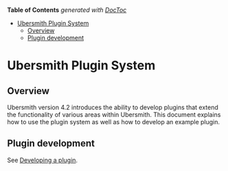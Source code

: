 <!-- START doctoc generated TOC please keep comment here to allow auto update -->
<!-- DON'T EDIT THIS SECTION, INSTEAD RE-RUN doctoc TO UPDATE -->
**Table of Contents**  *generated with [DocToc](https://github.com/thlorenz/doctoc)*

- [Ubersmith Plugin System](#ubersmith-plugin-system)
  - [Overview](#overview)
  - [Plugin development](#plugin-development)

<!-- END doctoc generated TOC please keep comment here to allow auto update -->

# Ubersmith Plugin System

## Overview
Ubersmith version 4.2 introduces the ability to develop plugins that extend the functionality of various areas within Ubersmith. This document explains how to use the plugin system as well as how to develop an example plugin.

## Plugin development
See [Developing a plugin](docs/DEVELOPMENT.md).
